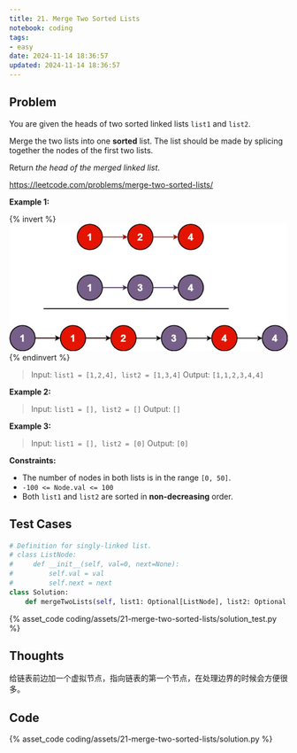 ```yaml
---
title: 21. Merge Two Sorted Lists
notebook: coding
tags:
- easy
date: 2024-11-14 18:36:57
updated: 2024-11-14 18:36:57
---
```

## Problem

You are given the heads of two sorted linked lists `list1` and `list2`.

Merge the two lists into one **sorted** list. The list should be made by splicing together the nodes of the first two lists.

Return _the head of the merged linked list_.

<https://leetcode.com/problems/merge-two-sorted-lists/>

**Example 1:**

{% invert %}
![case1](assets/21-merge-two-sorted-lists/case1.png)
{% endinvert %}

> Input: `list1 = [1,2,4], list2 = [1,3,4]`
> Output: `[1,1,2,3,4,4]`

**Example 2:**

> Input: `list1 = [], list2 = []`
> Output: `[]`

**Example 3:**

> Input: `list1 = [], list2 = [0]`
> Output: `[0]`

**Constraints:**

- The number of nodes in both lists is in the range `[0, 50]`.
- `-100 <= Node.val <= 100`
- Both `list1` and `list2` are sorted in **non-decreasing** order.

## Test Cases

``` python
# Definition for singly-linked list.
# class ListNode:
#     def __init__(self, val=0, next=None):
#         self.val = val
#         self.next = next
class Solution:
    def mergeTwoLists(self, list1: Optional[ListNode], list2: Optional[ListNode]) -> Optional[ListNode]:
```

{% asset_code coding/assets/21-merge-two-sorted-lists/solution_test.py %}

## Thoughts

给链表前边加一个虚拟节点，指向链表的第一个节点，在处理边界的时候会方便很多。

## Code

{% asset_code coding/assets/21-merge-two-sorted-lists/solution.py %}
